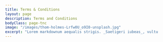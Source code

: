 ```yaml
---
title: Terms & Conditions
layout: page
description: Terms and Conditions
bodyClass: page-tnc
image: "/images/thom-holmes-Lrfw0U_o9I0-unsplash.jpg"
excerpt: "Lorem markdownum aequalis strigis. _Saetigeri iubeas_, vultu huic alvum nondum de obside ut laniavit arbor palmis, cum quin. Rupes vetat videndo, armigerae crimen habet Priamum nec."
---
```



